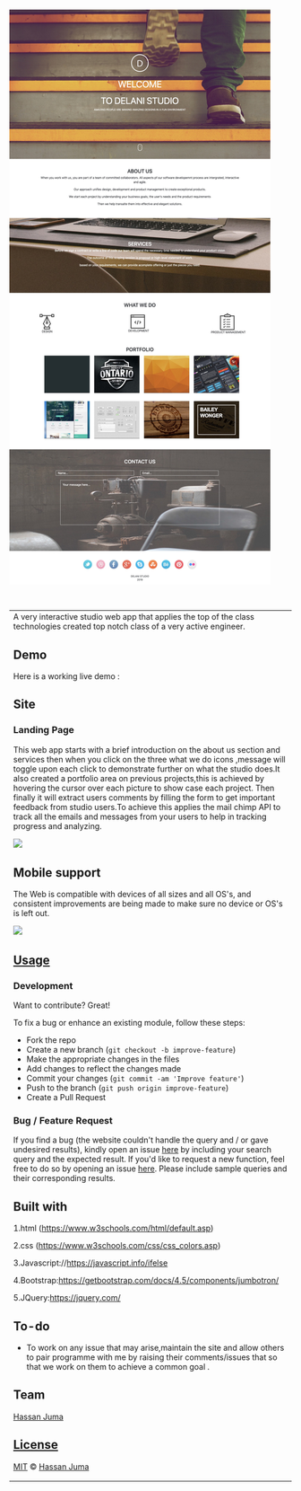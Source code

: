# ![DELANI STUDIO](delani.jpg)

#

<table>
<tr>
<td>
  A very interactive studio web app that applies the top of the class technologies created top notch class of a very active engineer.

## Demo

Here is a working live demo :

## Site

### Landing Page

This web app starts with a brief introduction on the about us section and services then when you click on the three what we do icons ,message will toggle upon each click to demonstrate further on what the studio does.It also created a portfolio area on previous projects,this is achieved by hovering the cursor over each picture to show case each project.
Then finally it will extract users comments by filling the form to get important feedback from studio users.To achieve this applies the mail chimp API to track all the emails and messages from your users to help in tracking progress and analyzing.

![](https://github.com/HASSAN1A/DELANI-STUDIO)

## Mobile support

The Web is compatible with devices of all sizes and all OS's, and consistent improvements are being made to make sure no device or OS's is left out.

![](https://github.com/HASSAN1A/DELANI-STUDIO)

## [Usage](https://HASSAN1A.github.io/test-answers)

### Development

Want to contribute? Great!

To fix a bug or enhance an existing module, follow these steps:

- Fork the repo
- Create a new branch (`git checkout -b improve-feature`)
- Make the appropriate changes in the files
- Add changes to reflect the changes made
- Commit your changes (`git commit -am 'Improve feature'`)
- Push to the branch (`git push origin improve-feature`)
- Create a Pull Request

### Bug / Feature Request

If you find a bug (the website couldn't handle the query and / or gave undesired results), kindly open an issue [here](https://github.com/HASSAN1A/DELANI-STUDIO/issues/new) by including your search query and the expected result.
If you'd like to request a new function, feel free to do so by opening an issue [here](https://github.com/HASSAN1A//issues/DELANI-STUDIO). Please include sample queries and their corresponding results.

## Built with

1.html (https://www.w3schools.com/html/default.asp)

2.css (https://www.w3schools.com/css/css_colors.asp)

3.Javascript://https://javascript.info/ifelse

4.Bootstrap:https://getbootstrap.com/docs/4.5/components/jumbotron/

5.JQuery:https://jquery.com/

## To-do

- To work on any issue that may arise,maintain the site and allow others to pair programme with me by raising their comments/issues that so that we work on them to achieve a common goal .

## Team

[Hassan Juma ](https://github.com/HASSAN1A)

## [License](https://github.com/HASSAN1A/DELANI-STUDIO/blob/master/LICENSE.md)

[MIT](https://github.com/HASSAN1A/DELANI-STUDIO/blob/master/LICENSE.md) © [Hassan Juma](https://github.com/HASSAN1A)
